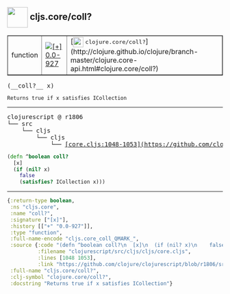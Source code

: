## <img width="48px" valign="middle" src="http://i.imgur.com/Hi20huC.png"> cljs.core/coll?

 <table border="1">
<tr>
<td>function</td>
<td><a href="https://github.com/cljsinfo/api-refs/tree/0.0-927"><img valign="middle" alt="[+] 0.0-927" src="https://img.shields.io/badge/+-0.0--927-lightgrey.svg"></a> </td>
<td>
[<img height="24px" valign="middle" src="http://i.imgur.com/1GjPKvB.png"> <samp>clojure.core/coll?</samp>](http://clojure.github.io/clojure/branch-master/clojure.core-api.html#clojure.core/coll?)
</td>
</tr>
</table>

 <samp>
(__coll?__ x)<br>
</samp>

```
Returns true if x satisfies ICollection
```

---

 <pre>
clojurescript @ r1806
└── src
    └── cljs
        └── cljs
            └── <ins>[core.cljs:1048-1053](https://github.com/clojure/clojurescript/blob/r1806/src/cljs/cljs/core.cljs#L1048-L1053)</ins>
</pre>

```clj
(defn ^boolean coll?
  [x]
  (if (nil? x)
    false
    (satisfies? ICollection x)))
```


---

```clj
{:return-type boolean,
 :ns "cljs.core",
 :name "coll?",
 :signature ["[x]"],
 :history [["+" "0.0-927"]],
 :type "function",
 :full-name-encode "cljs.core_coll_QMARK_",
 :source {:code "(defn ^boolean coll?\n  [x]\n  (if (nil? x)\n    false\n    (satisfies? ICollection x)))",
          :filename "clojurescript/src/cljs/cljs/core.cljs",
          :lines [1048 1053],
          :link "https://github.com/clojure/clojurescript/blob/r1806/src/cljs/cljs/core.cljs#L1048-L1053"},
 :full-name "cljs.core/coll?",
 :clj-symbol "clojure.core/coll?",
 :docstring "Returns true if x satisfies ICollection"}

```
